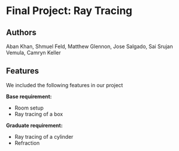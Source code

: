 # Final Project: Ray Tracing

## Authors
Aban Khan, Shmuel Feld, Matthew Glennon, Jose Salgado, Sai Srujan Vemula, Camryn Keller

## Features
We included the following features in our project <br> 

**Base requirement:** 
- Room setup 
- Ray tracing of a box

**Graduate requirement:** 

- Ray tracing of a cylinder
- Refraction